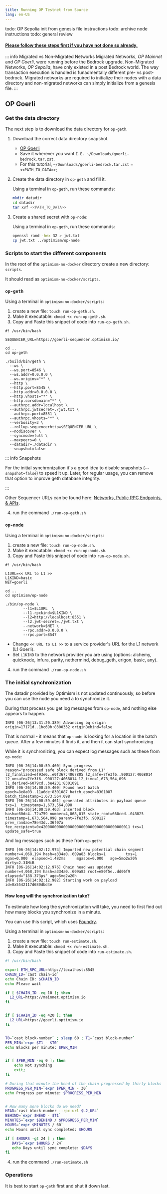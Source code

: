 ```yaml
---
title: Running OP Testnet from Source
lang: en-US
---
```


todo: OP Sepolia init from genesis file instructions
todo: archive node instructions
todo: general review

#### [Please follow these steps first if you have not done so already.](./intro.md)

::: info Migrated vs Non-Migrated Networks
Migrated Networks, *OP Mainnet* and *OP Goerli*, were running before the Bedrock upgrade. Non-Migrated Networks, *OP Sepolia*, have only existed in a post Bedrock world. The way transaction execution is handled is funadmentally different pre- vs post-bedrock. Migrated networks are required to initialize their nodes with a data directory and non-migrated networks can simply initialize from a genesis file.
:::

## OP Goerli

### Get the data directory

The next step is to download the data directory for `op-geth`.

1. Download the correct data directory snapshot.

   - [OP Goerli](https://datadirs.optimism.io/goerli-bedrock.tar.zst)
   - Save it wherever you want `I.E. ~/Downloads/goerli-bedrock.tar.zst`. 
   - For this tutorial, `~/Downloads/goerli-bedrock.tar.zst` = `<<PATH_TO_DATA>>`;

2. Create the data directory in `op-geth` and fill it.
   
   Using a terminal in `op-geth`, run these commands:
   ```sh
   mkdir datadir
   cd datadir
   tar xvf <<PATH_TO_DATA>>
   ```

3. Create a shared secret with `op-node`:
   
   Using a terminal in `op-geth`, run these commands:
   ```sh
   openssl rand -hex 32 > jwt.txt
   cp jwt.txt ../optimism/op-node
   ```

### Scripts to start the different components

In the root of the `optimism-no-docker` directory create a new directory: `scripts`.

It should read as `optimism-no-docker/scripts`.

### `op-geth`

Using a terminal in `optimism-no-docker/scripts`:
   1. create a new file: `touch run-op-geth.sh`.
   2. Make it executable: `chmod +x run-op-geth.sh`.
   3. Copy and Paste this snippet of code into `run-op-geth.sh`.

```
#! /usr/bin/bash

SEQUENCER_URL=https://goerli-sequencer.optimism.io/

cd ..
cd op-geth

./build/bin/geth \
  --ws \
  --ws.port=8546 \
  --ws.addr=0.0.0.0 \
  --ws.origins="*" \
  --http \
  --http.port=8545 \
  --http.addr=0.0.0.0 \
  --http.vhosts="*" \
  --http.corsdomain="*" \
  --authrpc.addr=localhost \
  --authrpc.jwtsecret=./jwt.txt \
  --authrpc.port=8551 \
  --authrpc.vhosts="*" \
  --verbosity=3 \
  --rollup.sequencerhttp=$SEQUENCER_URL \
  --nodiscover \
  --syncmode=full \
  --maxpeers=0 \
  --datadir=./datadir \
  --snapshot=false
```

::: info Snapshots

For the initial synchronization it's a good idea to disable snapshots (`--snapshot=false`) to speed it up. 
Later, for regular usage, you can remove that option to improve geth database integrity.

:::

Other Sequencer URLs can be found here: [Networks, Public RPC Endpoints, & APIs](../../useful-tools/networks.md).

4. run the command `./run-op-geth.sh`

### `op-node`

Using a terminal in `optimism-no-docker/scripts`:
   1. create a new file: `touch run-op-node.sh`.
   2. Make it executable: `chmod +x run-op-node.sh`.
   3. Copy and Paste this snippet of code into `run-op-node.sh`.
   
```
#! /usr/bin/bash

L1URL=<< URL to L1 >>
L1KIND=basic
NET=goerli

cd ..
cd optimism/op-node

./bin/op-node \
        --l1=$L1URL  \
        --l1.rpckind=$L1KIND \
        --l2=http://localhost:8551 \
        --l2.jwt-secret=./jwt.txt \
        --network=$NET \
        --rpc.addr=0.0.0.0 \
        --rpc.port=8547

```        


- Change `<< URL to L1 >>` to a service provider's URL for the L1 network (L1 Goerli).
- Set `L1KIND` to the network provider you are using (options: alchemy, quicknode, infura, parity, nethermind, debug_geth, erigon, basic, any).

4. run the command `./run-op-node.sh`

### The initial synchronization

The datadir provided by Optimism is not updated continuously, so before you can use the node you need a to synchronize it.

During that process you get log messages from `op-node`, and nothing else appears to happen.

```
INFO [06-26|13:31:20.389] Advancing bq origin                      origin=17171d..1bc69b:8300332 originBehind=false
```

That is normal - it means that `op-node` is looking for a location in the batch queue. 
After a few minutes it finds it, and then it can start synchronizing.

While it is synchronizing, you can expect log messages such as these from `op-node`:

```
INFO [06-26|14:00:59.460] Sync progress                            reason="processed safe block derived from L1" l2_finalized=ef93e6..e0f367:4067805 l2_safe=7fe3f6..900127:4068014 l2_unsafe=7fe3f6..900127:4068014 l2_time=1,673,564,096 l1_derived=6079cd..be4231:8301091
INFO [06-26|14:00:59.460] Found next batch                         epoch=8e8a03..11a6de:8301087 batch_epoch=8301087 batch_timestamp=1,673,564,098
INFO [06-26|14:00:59.461] generated attributes in payload queue    txs=1  timestamp=1,673,564,098
INFO [06-26|14:00:59.463] inserted block                           hash=e80dc4..72a759 number=4,068,015 state_root=660ced..043025 timestamp=1,673,564,098 parent=7fe3f6..900127 prev_randao=78e43d..36f07a fee_recipient=0x4200000000000000000000000000000000000011 txs=1  update_safe=true
```

And log messages such as these from `op-geth`:

```
INFO [06-26|14:02:12.974] Imported new potential chain segment     number=4,068,194 hash=a334a0..609a83 blocks=1         txs=1         mgas=0.000  elapsed=1.482ms     mgasps=0.000   age=5mo2w20h dirty=2.31MiB
INFO [06-26|14:02:12.976] Chain head was updated                   number=4,068,194 hash=a334a0..609a83 root=e80f5e..dd06f9 elapsed="188.373µs" age=5mo2w20h
INFO [06-26|14:02:12.982] Starting work on payload                 id=0x5542117d680dbd4e
```

#### How long will the synchronization take?

To estimate how long the synchronization will take, you need to first find out how many blocks you synchronize in a minute. 

You can use this script, which uses [Foundry](https://book.getfoundry.sh/). 

Using a terminal in `optimism-no-docker/scripts`:
   1. create a new file: `touch run-estimate.sh`.
   2. Make it executable: `chmod +x run-estimate.sh`.
   3. Copy and Paste this snippet of code into `run-estimate.sh`.
```sh
#! /usr/bin/bash

export ETH_RPC_URL=http://localhost:8545
CHAIN_ID=`cast chain-id`
echo Chain ID: $CHAIN_ID
echo Please wait

if [ $CHAIN_ID -eq 10 ]; then
  L2_URL=https://mainnet.optimism.io
fi


if [ $CHAIN_ID -eq 420 ]; then
  L2_URL=https://goerli.optimism.io
fi


T0=`cast block-number` ; sleep 60 ; T1=`cast block-number`
PER_MIN=`expr $T1 - $T0`
echo Blocks per minute: $PER_MIN


if [ $PER_MIN -eq 0 ]; then
    echo Not synching
    exit;
fi

# During that minute the head of the chain progressed by thirty blocks
PROGRESS_PER_MIN=`expr $PER_MIN - 30`
echo Progress per minute: $PROGRESS_PER_MIN


# How many more blocks do we need?
HEAD=`cast block-number --rpc-url $L2_URL`
BEHIND=`expr $HEAD - $T1`
MINUTES=`expr $BEHIND / $PROGRESS_PER_MIN`
HOURS=`expr $MINUTES / 60`
echo Hours until sync completed: $HOURS

if [ $HOURS -gt 24 ] ; then
   DAYS=`expr $HOURS / 24`
   echo Days until sync complete: $DAYS
fi
```
4. run the command `./run-estimate.sh`  


### Operations

It is best to start `op-geth` first and shut it down last.